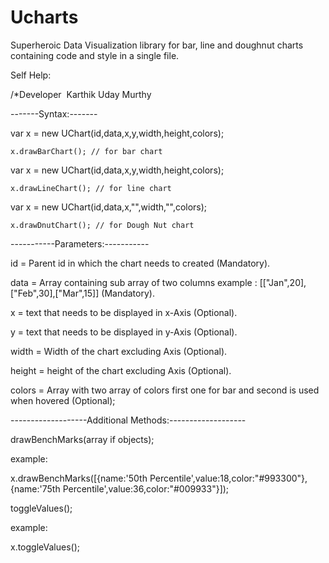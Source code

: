 # Ucharts
Superheroic Data Visualization library for bar, line and doughnut charts containing code and style in a single file.


Self Help:

/*Developer  Karthik Uday Murthy

-------Syntax:-------

var x = new UChart(id,data,x,y,width,height,colors);

    x.drawBarChart(); // for bar chart
    
    
var x = new UChart(id,data,x,y,width,height,colors);

    x.drawLineChart(); // for line chart
    
    
var x = new UChart(id,data,x,"",width,"",colors);

    x.drawDnutChart(); // for Dough Nut chart
    
    
    
-----------Parameters:-----------

id = Parent id in which the chart needs to created (Mandatory).

data = Array containing sub array of two columns example : [["Jan",20],["Feb",30],["Mar",15]] (Mandatory).

x = text that needs to be displayed in x-Axis (Optional).

y = text that needs to be displayed in y-Axis (Optional).

width = Width of the chart excluding Axis (Optional).

height = height of the chart excluding Axis (Optional).

colors = Array with two array of colors first one for bar and second is used when hovered (Optional);



-------------------Additional Methods:-------------------

drawBenchMarks(array if objects);

example:

x.drawBenchMarks([{name:'50th Percentile',value:18,color:"#993300"},{name:'75th Percentile',value:36,color:"#009933"}]);



toggleValues();

example:

x.toggleValues();
